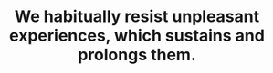 ---
title: We habitually resist unpleasant experiences, which sustains and prolongs them.
tags: mindfulness experience opposites
---